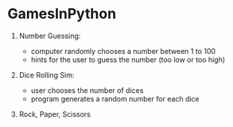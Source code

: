 # GamesInPython

1. Number Guessing:
	- computer randomly chooses a number between 1 to 100
	- hints for the user to guess the number (too low or too high)
	
2. Dice Rolling Sim:
	- user chooses the number of dices
	- program generates a random number for each dice
	
3. Rock, Paper, Scissors